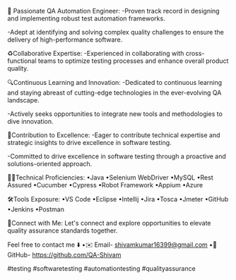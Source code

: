 🚀 Passionate QA Automation Engineer:
-Proven track record in designing and implementing robust test automation frameworks. 

-Adept at identifying and solving complex quality challenges to ensure the delivery of high-performance software. 

♻️Collaborative Expertise:
-Experienced in collaborating with cross-functional teams to optimize testing processes and enhance overall product quality. 

🔍Continuous Learning and Innovation:
-Dedicated to continuous learning and staying abreast of cutting-edge technologies in the ever-evolving QA landscape. 

-Actively seeks opportunities to integrate new tools and methodologies to dive innovation.

🤝Contribution to Excellence:
-Eager to contribute technical expertise and strategic insights to drive excellence in software testing.

-Committed to drive excellence in software testing through a proactive and solutions-oriented approach.

👨‍💻Technical Proficiencies:
•Java
•Selenium WebDriver
•MySQL 
•Rest Assured
•Cucumber
•Cypress
•Robot Framework
•Appium 
•Azure

🛠️Tools Exposure:
•VS Code
•Eclipse
•Intellij
•Jira
•Tosca
•Jmeter
•GitHub
•Jenkins
•Postman

🔗Connect with Me:
Let's connect and explore opportunities to elevate quality assurance standards together.

Feel free to contact me ⬇️
•✉️ Email- shivamkumar16399@gmail.com
•👾 GitHub- https://github.com/QA-Shivam


#testing #softwaretesting #automationtesting #qualityassurance
